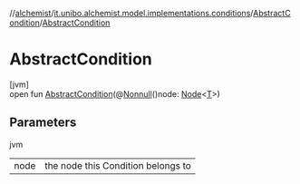 //[alchemist](../../../index.md)/[it.unibo.alchemist.model.implementations.conditions](../index.md)/[AbstractCondition](index.md)/[AbstractCondition](-abstract-condition.md)

# AbstractCondition

[jvm]\
open fun [AbstractCondition](-abstract-condition.md)(@[Nonnull](https://docs.oracle.com/javase/8/docs/api/javax/annotation/Nonnull.html)()node: [Node](../../it.unibo.alchemist.model.interfaces/-node/index.md)<[T](../../it.unibo.alchemist/-supported-incarnations/get.md)>)

## Parameters

jvm

| | |
|---|---|
| node | the node this Condition belongs to |
